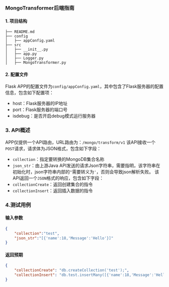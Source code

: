 ### MongoTransformer后端指南

#### 1. 项目结构

```
├── README.md
├── config
│   ├── appConfig.yaml
├── src
│   ├── __init__.py
│   ├── app.py
│   ├── Logger.py
│   ├── MongoTransformer.py
```

#### 2. 配置文件
Flask APP的配置文件为`config/appConfig.yaml`，其中包含了Flask服务器的配置信息，包含如下配置项：
- host：Flask服务器的IP地址
- port：Flask服务器的端口号
- isdebug：是否开启debug模式运行服务器

### 3. API概述
APP仅提供一个API路由，URL路由为：`/mongo/transform/v1`
该API接收一个`POST`请求，请求体为JSON格式，包含如下字段：
- `collection`：指定要转换的MongoDB集合名称
- `json_str`：由上游Java API发送的请求Json字符串，需要指明，该字符串在初始化时，json字符串内部的`"`需要转义为`'`，否则会导致json解析失败。
该API返回一个`JSON`格式的响应，包含如下字段：
- `collectionCreate`：返回创建集合的指令
- `collectionInsert`：返回插入数据的指令

### 4.测试用例

#### 输入参数

```json
{
    "collection":"test",
    "json_str":"[{'name':18,'Message':'Hello'}]"
}
```

#### 返回预期
```json
{
    "collectionCreate": "db.createCollection('test');",
    "collectionInsert": "db.test.insertMany([{'name':18,'Message':'Hello'}]);"
}
```